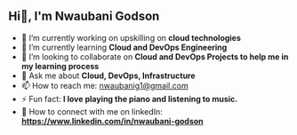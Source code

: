 ## Hi👋, I'm Nwaubani Godson


- 🔭 I’m currently working on upskilling on __cloud technologies__
- 🌱 I’m currently learning __Cloud and DevOps Engineering__
- 👯 I’m looking to collaborate on __Cloud and DevOps Projects to help me in my learning process__
- 💬 Ask me about __Cloud, DevOps, Infrastructure__
- 📫 How to reach me: nwaubanig1@gmail.com
- ⚡ Fun fact: __I love playing the piano and listening to music.__
- 💬 How to connect with me on linkedIn: __https://www.linkedin.com/in/nwaubani-godson__
